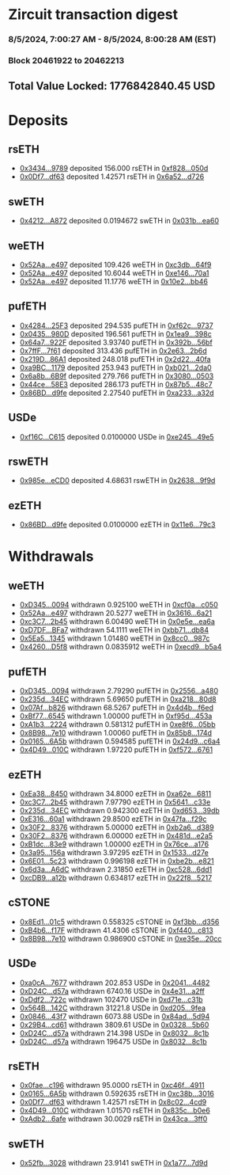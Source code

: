 # Zircuit transaction digest
### 8/5/2024, 7:00:27 AM - 8/5/2024, 8:00:28 AM (EST)
### Block 20461922 to 20462213

## Total Value Locked: 1776842840.45 USD

# Deposits
## rsETH
- [0x3434...9789](https://etherscan.io/address/0x34349c5569e7B846c3558961552D2202760A9789) deposited 156.000 rsETH in [0xf828...050d](https://etherscan.io/tx/0x34349c5569e7B846c3558961552D2202760A9789)
- [0x0Df7...df63](https://etherscan.io/address/0x0Df72eC1bd2797c5B827e841D18F278B9240df63) deposited 1.42571 rsETH in [0x6a52...d726](https://etherscan.io/tx/0x0Df72eC1bd2797c5B827e841D18F278B9240df63)
## swETH
- [0x4212...A872](https://etherscan.io/address/0x42125778903390bb64db3ca0Be70A8Fae77dA872) deposited 0.0194672 swETH in [0x031b...ea60](https://etherscan.io/tx/0x42125778903390bb64db3ca0Be70A8Fae77dA872)
## weETH
- [0x52Aa...e497](https://etherscan.io/address/0x52Aa899454998Be5b000Ad077a46Bbe360F4e497) deposited 109.426 weETH in [0xc3db...64f9](https://etherscan.io/tx/0x52Aa899454998Be5b000Ad077a46Bbe360F4e497)
- [0x52Aa...e497](https://etherscan.io/address/0x52Aa899454998Be5b000Ad077a46Bbe360F4e497) deposited 10.6044 weETH in [0xe146...70a1](https://etherscan.io/tx/0x52Aa899454998Be5b000Ad077a46Bbe360F4e497)
- [0x52Aa...e497](https://etherscan.io/address/0x52Aa899454998Be5b000Ad077a46Bbe360F4e497) deposited 11.1776 weETH in [0x10e2...bb46](https://etherscan.io/tx/0x52Aa899454998Be5b000Ad077a46Bbe360F4e497)
## pufETH
- [0x4284...25F3](https://etherscan.io/address/0x428498748B352C404EE05702e6641a19c40d25F3) deposited 294.535 pufETH in [0xf62c...9737](https://etherscan.io/tx/0x428498748B352C404EE05702e6641a19c40d25F3)
- [0x0435...980D](https://etherscan.io/address/0x0435740460f0fe98F4BE980E079DDfA5B595980D) deposited 196.561 pufETH in [0x1ea9...398c](https://etherscan.io/tx/0x0435740460f0fe98F4BE980E079DDfA5B595980D)
- [0x64a7...922F](https://etherscan.io/address/0x64a79Ac8bdc8E818c149ab4facb9c2Bd67f1922F) deposited 3.93740 pufETH in [0x392b...56bf](https://etherscan.io/tx/0x64a79Ac8bdc8E818c149ab4facb9c2Bd67f1922F)
- [0x7ffF...7f61](https://etherscan.io/address/0x7ffF65bAF413eF743D9F5742eA343e34eC597f61) deposited 313.436 pufETH in [0x2e63...2b6d](https://etherscan.io/tx/0x7ffF65bAF413eF743D9F5742eA343e34eC597f61)
- [0x219D...86A1](https://etherscan.io/address/0x219D051342079f50445f6173F4bAF281e2BC86A1) deposited 248.018 pufETH in [0x2d22...40fa](https://etherscan.io/tx/0x219D051342079f50445f6173F4bAF281e2BC86A1)
- [0xa9BC...1179](https://etherscan.io/address/0xa9BC39D09CA6caD272FebAD2F391Fc08f6051179) deposited 253.943 pufETH in [0xb021...2da0](https://etherscan.io/tx/0xa9BC39D09CA6caD272FebAD2F391Fc08f6051179)
- [0x6a8b...6B9f](https://etherscan.io/address/0x6a8b1Fb3917cf69f1377918E565F4300ac646B9f) deposited 279.766 pufETH in [0x3080...0503](https://etherscan.io/tx/0x6a8b1Fb3917cf69f1377918E565F4300ac646B9f)
- [0x44ce...58E3](https://etherscan.io/address/0x44cee78ec69591705832E112159E230a4C7858E3) deposited 286.173 pufETH in [0x87b5...48c7](https://etherscan.io/tx/0x44cee78ec69591705832E112159E230a4C7858E3)
- [0x86BD...d9fe](https://etherscan.io/address/0x86BD3BE916b79b81Ab73DD65CA32423090e2d9fe) deposited 2.27540 pufETH in [0xa233...a32d](https://etherscan.io/tx/0x86BD3BE916b79b81Ab73DD65CA32423090e2d9fe)
## USDe
- [0xf16C...C615](https://etherscan.io/address/0xf16C1182FBf35c6AFC1937EeF8780eC58CaEC615) deposited 0.0100000 USDe in [0xe245...49e5](https://etherscan.io/tx/0xf16C1182FBf35c6AFC1937EeF8780eC58CaEC615)
## rswETH
- [0x985e...eCD0](https://etherscan.io/address/0x985eCf0C780C5cc5F29F721367A83Ce032A3eCD0) deposited 4.68631 rswETH in [0x2638...9f9d](https://etherscan.io/tx/0x985eCf0C780C5cc5F29F721367A83Ce032A3eCD0)
## ezETH
- [0x86BD...d9fe](https://etherscan.io/address/0x86BD3BE916b79b81Ab73DD65CA32423090e2d9fe) deposited 0.0100000 ezETH in [0x11e6...79c3](https://etherscan.io/tx/0x86BD3BE916b79b81Ab73DD65CA32423090e2d9fe)
# Withdrawals
## weETH
- [0xD345...0094](https://etherscan.io/address/0xD3457a36Cb04A367aFBB1E3619e303ecB1d50094) withdrawn 0.925100 weETH in [0xcf0a...c050](https://etherscan.io/tx/0xD3457a36Cb04A367aFBB1E3619e303ecB1d50094)
- [0x52Aa...e497](https://etherscan.io/address/0x52Aa899454998Be5b000Ad077a46Bbe360F4e497) withdrawn 20.5277 weETH in [0x3616...6a21](https://etherscan.io/tx/0x52Aa899454998Be5b000Ad077a46Bbe360F4e497)
- [0xc3C7...2b45](https://etherscan.io/address/0xc3C785CE5c91eB443f1C514365E1e02DFd5a2b45) withdrawn 6.00490 weETH in [0x0e5e...ea6a](https://etherscan.io/tx/0xc3C785CE5c91eB443f1C514365E1e02DFd5a2b45)
- [0xD7DF...BFa7](https://etherscan.io/address/0xD7DF7E085214743530afF339aFC420c7c720BFa7) withdrawn 54.1111 weETH in [0xbb71...db84](https://etherscan.io/tx/0xD7DF7E085214743530afF339aFC420c7c720BFa7)
- [0x5Ea5...1345](https://etherscan.io/address/0x5Ea5b27010699997e04562954e0D5A3D65D81345) withdrawn 1.01480 weETH in [0x8cc0...987c](https://etherscan.io/tx/0x5Ea5b27010699997e04562954e0D5A3D65D81345)
- [0x4260...D5f8](https://etherscan.io/address/0x42605438Eef824E919870416B0bC3eA2A419D5f8) withdrawn 0.0835912 weETH in [0xecd9...b5a4](https://etherscan.io/tx/0x42605438Eef824E919870416B0bC3eA2A419D5f8)
## pufETH
- [0xD345...0094](https://etherscan.io/address/0xD3457a36Cb04A367aFBB1E3619e303ecB1d50094) withdrawn 2.79290 pufETH in [0x2556...a480](https://etherscan.io/tx/0xD3457a36Cb04A367aFBB1E3619e303ecB1d50094)
- [0x235d...34EC](https://etherscan.io/address/0x235d24C9D19E8c517B2b3a8aD8eD47C73FFA34EC) withdrawn 5.69650 pufETH in [0xa218...80d8](https://etherscan.io/tx/0x235d24C9D19E8c517B2b3a8aD8eD47C73FFA34EC)
- [0x07Af...b826](https://etherscan.io/address/0x07Af7f12868C579ddEa69b0D57e8c29209eEb826) withdrawn 68.5267 pufETH in [0x4d4b...f6ed](https://etherscan.io/tx/0x07Af7f12868C579ddEa69b0D57e8c29209eEb826)
- [0xBf77...6545](https://etherscan.io/address/0xBf77Fd028Bbf9bcC83BDA6e082EF60e563346545) withdrawn 1.00000 pufETH in [0xf95d...453a](https://etherscan.io/tx/0xBf77Fd028Bbf9bcC83BDA6e082EF60e563346545)
- [0xA1b3...2224](https://etherscan.io/address/0xA1b3b4a47174D57cd9ED36A86e5A9E21C30e2224) withdrawn 0.581312 pufETH in [0xe8f6...05bb](https://etherscan.io/tx/0xA1b3b4a47174D57cd9ED36A86e5A9E21C30e2224)
- [0x8B98...7e10](https://etherscan.io/address/0x8B9869A87d5D5128Eb742FBaed44441e90327e10) withdrawn 1.00060 pufETH in [0x85b8...174d](https://etherscan.io/tx/0x8B9869A87d5D5128Eb742FBaed44441e90327e10)
- [0x0165...6A5b](https://etherscan.io/address/0x01653b9515b57b7b3115248B62DA613722Ad6A5b) withdrawn 0.594585 pufETH in [0x24d9...c6a4](https://etherscan.io/tx/0x01653b9515b57b7b3115248B62DA613722Ad6A5b)
- [0x4D49...010C](https://etherscan.io/address/0x4D49A0d59711abF2D2d870F9dC88905239B0010C) withdrawn 1.97220 pufETH in [0xf572...6761](https://etherscan.io/tx/0x4D49A0d59711abF2D2d870F9dC88905239B0010C)
## ezETH
- [0xEa38...8450](https://etherscan.io/address/0xEa3851bB3F1329720C5366f44AE4752510b98450) withdrawn 34.8000 ezETH in [0xa62e...6811](https://etherscan.io/tx/0xEa3851bB3F1329720C5366f44AE4752510b98450)
- [0xc3C7...2b45](https://etherscan.io/address/0xc3C785CE5c91eB443f1C514365E1e02DFd5a2b45) withdrawn 7.97790 ezETH in [0x5641...c33e](https://etherscan.io/tx/0xc3C785CE5c91eB443f1C514365E1e02DFd5a2b45)
- [0x235d...34EC](https://etherscan.io/address/0x235d24C9D19E8c517B2b3a8aD8eD47C73FFA34EC) withdrawn 0.942300 ezETH in [0xd653...39db](https://etherscan.io/tx/0x235d24C9D19E8c517B2b3a8aD8eD47C73FFA34EC)
- [0xE316...60a1](https://etherscan.io/address/0xE3162CB6EBf55b7Cb4939258fe607c674a6860a1) withdrawn 29.8500 ezETH in [0x47fa...f29c](https://etherscan.io/tx/0xE3162CB6EBf55b7Cb4939258fe607c674a6860a1)
- [0x30F2...8376](https://etherscan.io/address/0x30F2De8B49fC2f44933Be85D69F1d7B96b798376) withdrawn 5.00000 ezETH in [0xb2a6...d389](https://etherscan.io/tx/0x30F2De8B49fC2f44933Be85D69F1d7B96b798376)
- [0x30F2...8376](https://etherscan.io/address/0x30F2De8B49fC2f44933Be85D69F1d7B96b798376) withdrawn 6.00000 ezETH in [0x481d...e2a5](https://etherscan.io/tx/0x30F2De8B49fC2f44933Be85D69F1d7B96b798376)
- [0xB1dc...83e9](https://etherscan.io/address/0xB1dc09c81F59c47b6D16A0c6589625B38c7b83e9) withdrawn 1.00000 ezETH in [0x76ce...a176](https://etherscan.io/tx/0xB1dc09c81F59c47b6D16A0c6589625B38c7b83e9)
- [0x3a95...156a](https://etherscan.io/address/0x3a95815B23460b77A3EB689ffcaeb9B1E855156a) withdrawn 3.97295 ezETH in [0x1533...d27e](https://etherscan.io/tx/0x3a95815B23460b77A3EB689ffcaeb9B1E855156a)
- [0x6E01...5c23](https://etherscan.io/address/0x6E01294054E07b115b5a4F4dd5c860510bFd5c23) withdrawn 0.996198 ezETH in [0xbe2b...e821](https://etherscan.io/tx/0x6E01294054E07b115b5a4F4dd5c860510bFd5c23)
- [0x6d3a...A6dC](https://etherscan.io/address/0x6d3aC7bE10253cb59cB7ecfC2753cfD7C28BA6dC) withdrawn 2.31850 ezETH in [0xc528...6dd1](https://etherscan.io/tx/0x6d3aC7bE10253cb59cB7ecfC2753cfD7C28BA6dC)
- [0xcDB9...a12b](https://etherscan.io/address/0xcDB93bF6B317E41C1971807b079Caf9E4AA1a12b) withdrawn 0.634817 ezETH in [0x22f8...5217](https://etherscan.io/tx/0xcDB93bF6B317E41C1971807b079Caf9E4AA1a12b)
## cSTONE
- [0x8Ed1...01c5](https://etherscan.io/address/0x8Ed1ed6fd647fd64929D76fb0796D945Ba6E01c5) withdrawn 0.558325 cSTONE in [0xf3bb...d356](https://etherscan.io/tx/0x8Ed1ed6fd647fd64929D76fb0796D945Ba6E01c5)
- [0xB4b6...f17F](https://etherscan.io/address/0xB4b6a076241C45E579246bBAC2baD516Ca3bf17F) withdrawn 41.4306 cSTONE in [0xf440...c813](https://etherscan.io/tx/0xB4b6a076241C45E579246bBAC2baD516Ca3bf17F)
- [0x8B98...7e10](https://etherscan.io/address/0x8B9869A87d5D5128Eb742FBaed44441e90327e10) withdrawn 0.986900 cSTONE in [0xe35e...20cc](https://etherscan.io/tx/0x8B9869A87d5D5128Eb742FBaed44441e90327e10)
## USDe
- [0xa0cA...7677](https://etherscan.io/address/0xa0cAEe68Bc1c5d79710474a4E1Fc72D44e547677) withdrawn 202.853 USDe in [0x2041...4482](https://etherscan.io/tx/0xa0cAEe68Bc1c5d79710474a4E1Fc72D44e547677)
- [0xD24C...d57a](https://etherscan.io/address/0xD24Cfe2d0fa81369ca6291c28ac5426e16B6d57a) withdrawn 6740.16 USDe in [0x4e31...a2ff](https://etherscan.io/tx/0xD24Cfe2d0fa81369ca6291c28ac5426e16B6d57a)
- [0xDdf2...722c](https://etherscan.io/address/0xDdf2A1F9F5031b75772EaF8Ff6178859177A722c) withdrawn 102470 USDe in [0xd71e...c31b](https://etherscan.io/tx/0xDdf2A1F9F5031b75772EaF8Ff6178859177A722c)
- [0x564B...142C](https://etherscan.io/address/0x564B31Fe75510a1ADB311AeCE4FAa63346Ed142C) withdrawn 31221.8 USDe in [0xd205...9fea](https://etherscan.io/tx/0x564B31Fe75510a1ADB311AeCE4FAa63346Ed142C)
- [0x0846...43f7](https://etherscan.io/address/0x084691450922E134410C168212A0aEAeb4Ef43f7) withdrawn 6073.88 USDe in [0x84ad...5d94](https://etherscan.io/tx/0x084691450922E134410C168212A0aEAeb4Ef43f7)
- [0x29B4...cd61](https://etherscan.io/address/0x29B4D90120C6E6fC649829028844dB628c71cd61) withdrawn 3809.61 USDe in [0x0328...5b60](https://etherscan.io/tx/0x29B4D90120C6E6fC649829028844dB628c71cd61)
- [0xD24C...d57a](https://etherscan.io/address/0xD24Cfe2d0fa81369ca6291c28ac5426e16B6d57a) withdrawn 214.398 USDe in [0x8032...8c1b](https://etherscan.io/tx/0xD24Cfe2d0fa81369ca6291c28ac5426e16B6d57a)
- [0xD24C...d57a](https://etherscan.io/address/0xD24Cfe2d0fa81369ca6291c28ac5426e16B6d57a) withdrawn 196475 USDe in [0x8032...8c1b](https://etherscan.io/tx/0xD24Cfe2d0fa81369ca6291c28ac5426e16B6d57a)
## rsETH
- [0x0fae...c196](https://etherscan.io/address/0x0fae16DEfc4AA8f16AfF1D5B1d943BBfEB18c196) withdrawn 95.0000 rsETH in [0xc46f...4911](https://etherscan.io/tx/0x0fae16DEfc4AA8f16AfF1D5B1d943BBfEB18c196)
- [0x0165...6A5b](https://etherscan.io/address/0x01653b9515b57b7b3115248B62DA613722Ad6A5b) withdrawn 0.592635 rsETH in [0xc38b...3016](https://etherscan.io/tx/0x01653b9515b57b7b3115248B62DA613722Ad6A5b)
- [0x0Df7...df63](https://etherscan.io/address/0x0Df72eC1bd2797c5B827e841D18F278B9240df63) withdrawn 1.42571 rsETH in [0x8c02...4cd9](https://etherscan.io/tx/0x0Df72eC1bd2797c5B827e841D18F278B9240df63)
- [0x4D49...010C](https://etherscan.io/address/0x4D49A0d59711abF2D2d870F9dC88905239B0010C) withdrawn 1.01570 rsETH in [0x835c...b0e6](https://etherscan.io/tx/0x4D49A0d59711abF2D2d870F9dC88905239B0010C)
- [0xAdb2...6afe](https://etherscan.io/address/0xAdb2Ce90c08eCe9d03CF1350042E05CCE6356afe) withdrawn 30.0029 rsETH in [0x43ca...3ff0](https://etherscan.io/tx/0xAdb2Ce90c08eCe9d03CF1350042E05CCE6356afe)
## swETH
- [0x52fb...3028](https://etherscan.io/address/0x52fb83cC1Efb4f23CfCb0938c5f32A15d6e23028) withdrawn 23.9141 swETH in [0x1a77...7d9d](https://etherscan.io/tx/0x52fb83cC1Efb4f23CfCb0938c5f32A15d6e23028)

